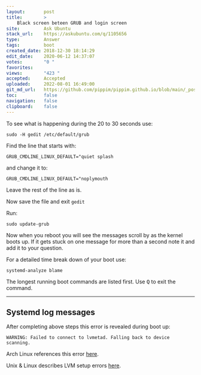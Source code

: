```yaml
---
layout:       post
title:        >
    Black screen beteen GRUB and login screen
site:         Ask Ubuntu
stack_url:    https://askubuntu.com/q/1105656
type:         Answer
tags:         boot
created_date: 2018-12-30 18:14:29
edit_date:    2020-06-12 14:37:07
votes:        "0 "
favorites:    
views:        "423 "
accepted:     Accepted
uploaded:     2022-08-01 16:49:00
git_md_url:   https://github.com/pippim/pippim.github.io/blob/main/_posts/2018/2018-12-30-Black-screen-beteen-GRUB-and-login-screen.md
toc:          false
navigation:   false
clipboard:    false
---
```


To see what is happening during the 20 to 30 seconds use:

``` 
sudo -H gedit /etc/default/grub
```

Find the line that starts with:

``` 
GRUB_CMDLINE_LINUX_DEFAULT="quiet splash
```

and change it to:

``` 
GRUB_CMDLINE_LINUX_DEFAULT="noplymouth
```

Leave the rest of the line as is.

Now save the file and exit `gedit`

Run:

``` 
sudo update-grub
```

Now when you reboot you will see the messages scroll by as the kernel boots up. If it gets stuck on one message for more than a second note it and add it to your question.

For a detailed time break down of your boot use:

``` 
systemd-analyze blame
```

The longest running boot commands are listed first. Use <kbd>Q</kbd> to exit the command.


----------

## Systemd log messages

After completing above steps this error is revealed during boot up:

``` 
WARNING: Failed to connect to lvmetad. Falling back to device scanning.
```

Arch Linux references this error [here][1].

Unix & Linux describes LVM setup errors [here][2].


  [1]: https://bbs.archlinux.org/viewtopic.php?id=231357
  [2]: https://unix.stackexchange.com/questions/199164/error-run-lvm-lvmetad-socket-connect-failed-no-such-file-or-directory-but
